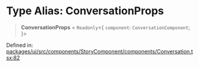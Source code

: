 # Type Alias: ConversationProps

> **ConversationProps** = `Readonly`\<\{ `component`: `ConversationComponent`; \}\>

Defined in: [packages/ui/src/components/StoryComponent/components/Conversation.tsx:82](https://github.com/laruss/react-text-game/blob/ebc985d74d2d38c34169b7426a7d28520cf19743/packages/ui/src/components/StoryComponent/components/Conversation.tsx#L82)
